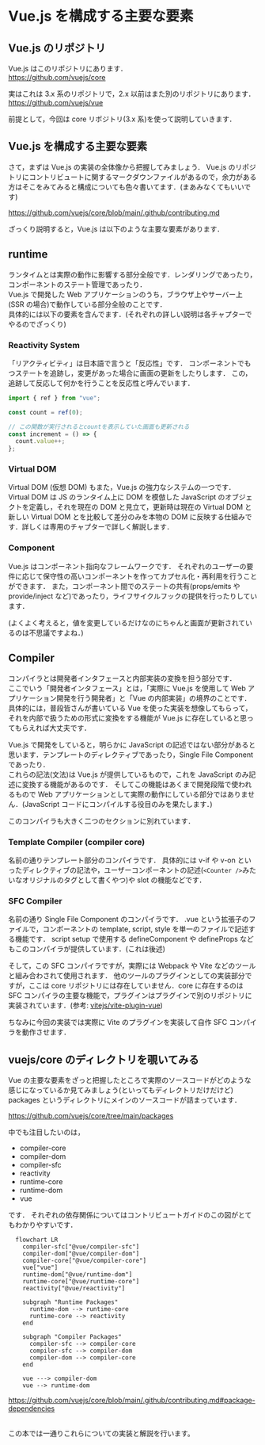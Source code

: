 # Vue.js を構成する主要な要素

## Vue.js のリポジトリ

Vue.js はこのリポジトリにあります．  
https://github.com/vuejs/core

実はこれは 3.x 系のリポジトリで，2.x 以前はまた別のリポジトリにあります．  
https://github.com/vuejs/vue

前提として，今回は core リポジトリ(3.x 系)を使って説明していきます．

## Vue.js を構成する主要な要素

さて，まずは Vue.js の実装の全体像から把握してみましょう．
Vue.js のリポジトリにコントリビュートに関するマークダウンファイルがあるので，余力がある方はそこをみてみると構成についても色々書いてます．(まあみなくてもいいです)

https://github.com/vuejs/core/blob/main/.github/contributing.md

ざっくり説明すると，Vue.js は以下のような主要な要素があります．

## runtime

ランタイムとは実際の動作に影響する部分全般です．レンダリングであったり，コンポーネントのステート管理であったり．  
Vue.js で開発した Web アプリケーションのうち，ブラウザ上やサーバー上(SSR の場合)で動作している部分全般のことです．  
具体的には以下の要素を含んでます．(それぞれの詳しい説明は各チャプターでやるのでざっくり)

### Reactivity System

「リアクティビティ」は日本語で言うと「反応性」です．
コンポーネントでもつステートを追跡し，変更があった場合に画面の更新をしたりします．
この，追跡して反応して何かを行うことを反応性と呼んでいます．

```ts
import { ref } from "vue";

const count = ref(0);

// この関数が実行されるとcountを表示していた画面も更新される
const increment = () => {
  count.value++;
};
```

### Virtual DOM

Virtual DOM (仮想 DOM) もまた，Vue.js の強力なシステムの一つです．
Virtual DOM は JS のランタイム上に DOM を模倣した JavaScript のオブジェクトを定義し，それを現在の DOM と見立て，更新時は現在の Virtual DOM と新しい Virtual DOM とを比較して差分のみを本物の DOM に反映する仕組みです．詳しくは専用のチャプターで詳しく解説します．

### Component

Vue.js はコンポーネント指向なフレームワークです．
それぞれのユーザーの要件に応じて保守性の高いコンポーネントを作ってカプセル化・再利用を行うことができます．
また，コンポーネント間でのステートの共有(props/emits や provide/inject など)であったり，ライフサイクルフックの提供を行ったりしています．

(よくよく考えると，値を変更しているだけなのにちゃんと画面が更新されているのは不思議ですよね．)

## Compiler

コンパイラとは開発者インタフェースと内部実装の変換を担う部分です．  
ここでいう「開発者インタフェース」とは，「実際に Vue.js を使用して Web アプリケーション開発を行う開発者」と「Vue の内部実装」の境界のことです．  
具体的には，普段皆さんが書いている Vue を使った実装を想像してもらって，それを内部で扱うための形式に変換をする機能が Vue.js に存在していると思ってもらえれば大丈夫です．

Vue.js で開発をしていると，明らかに JavaScript の記述ではない部分があると思います．テンプレートのディレクティブであったり，Single File Component であったり．  
これらの記法(文法)は Vue.js が提供しているもので，これを JavaScript のみ記述に変換する機能があるのです．
そしてこの機能はあくまで開発段階で使われるもので Web アプリケーションとして実際の動作にしている部分ではありません．(JavaScript コードにコンパイルする役目のみを果たします．)

このコンパイラも大きく二つのセクションに別れています．

### Template Compiler (compiler core)

名前の通りテンプレート部分のコンパイラです．
具体的には v-if や v-on といったディレクティブの記法や，ユーザーコンポーネントの記述(`<Counter />`みたいなオリジナルのタグとして書くやつ)や slot の機能などです．

### SFC Compiler

名前の通り Single File Component のコンパイラです．
.vue という拡張子のファイルで，コンポーネントの template, script, style を単一のファイルで記述する機能です．
script setup で使用する defineComponent や defineProps などもこのコンパイラが提供しています．(これは後述)

そして，この SFC コンパイラですが，実際には Webpack や Vite などのツールと組み合わされて使用されます．
他のツールのプラグインとしての実装部分ですが，ここは core リポジトリには存在していません．core に存在するのは SFC コンパイラの主要な機能で，プラグインはプラグインで別のリポジトリに実装されています．(参考: [vitejs/vite-plugin-vue](https://github.com/vitejs/vite-plugin-vue))

ちなみに今回の実装では実際に Vite のプラグインを実装して自作 SFC コンパイラを動作させます．

## vuejs/core のディレクトリを覗いてみる

Vue の主要な要素をざっと把握したところで実際のソースコードがどのような感じになっているか見てみましょう(といってもディレクトリだけだけど)
packages というディレクトリにメインのソースコードが詰まっています．

https://github.com/vuejs/core/tree/main/packages

中でも注目したいのは，

- compiler-core
- compiler-dom
- compiler-sfc
- reactivity
- runtime-core
- runtime-dom
- vue

です．
それぞれの依存関係についてはコントリビュートガイドのこの図がとてもわかりやすいです．

```mermaid
  flowchart LR
    compiler-sfc["@vue/compiler-sfc"]
    compiler-dom["@vue/compiler-dom"]
    compiler-core["@vue/compiler-core"]
    vue["vue"]
    runtime-dom["@vue/runtime-dom"]
    runtime-core["@vue/runtime-core"]
    reactivity["@vue/reactivity"]

    subgraph "Runtime Packages"
      runtime-dom --> runtime-core
      runtime-core --> reactivity
    end

    subgraph "Compiler Packages"
      compiler-sfc --> compiler-core
      compiler-sfc --> compiler-dom
      compiler-dom --> compiler-core
    end

    vue ---> compiler-dom
    vue --> runtime-dom

```

https://github.com/vuejs/core/blob/main/.github/contributing.md#package-dependencies

<br/>
この本では一通りこれらについての実装と解説を行います。
